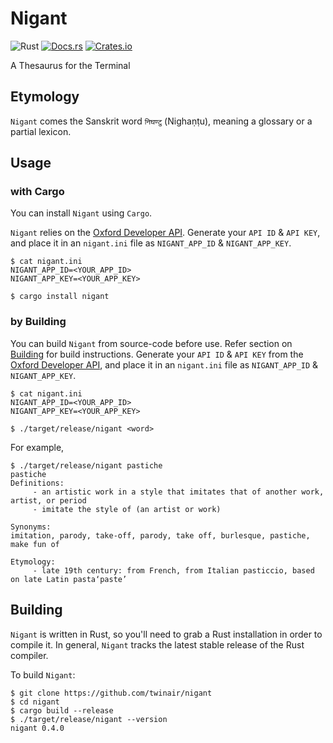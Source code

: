 # Nigant
![Rust](https://img.shields.io/badge/rust-stable-brightgreen.svg)
[![Docs.rs](https://docs.rs/nigant/badge.svg)](https://docs.rs/nigant)
[![Crates.io](https://img.shields.io/crates/d/nigant.svg)](https://crates.io/crates/nigant)

A Thesaurus for the Terminal

## Etymology
`Nigant` comes the Sanskrit word `निघण्टु` (Nighaṇṭu), meaning a glossary or a partial lexicon.

## Usage

### with Cargo
You can install `Nigant` using `Cargo`.

`Nigant` relies on the [Oxford Developer API](https://developer.oxforddictionaries.com/). Generate your `API ID` & `API KEY`, and place it in an `nigant.ini` file as `NIGANT_APP_ID` & `NIGANT_APP_KEY`.

```
$ cat nigant.ini
NIGANT_APP_ID=<YOUR_APP_ID>
NIGANT_APP_KEY=<YOUR_APP_KEY>

$ cargo install nigant
```

### by Building
You can build `Nigant` from source-code before use. Refer section on [Building](#Building) for build instructions. Generate your `API ID` & `API KEY` from the [Oxford Developer API](https://developer.oxforddictionaries.com/), and place it in an `nigant.ini` file as `NIGANT_APP_ID` & `NIGANT_APP_KEY`.

```
$ cat nigant.ini
NIGANT_APP_ID=<YOUR_APP_ID>
NIGANT_APP_KEY=<YOUR_APP_KEY>

$ ./target/release/nigant <word> 
```
For example,
```
$ ./target/release/nigant pastiche                                                                                                 
pastiche
Definitions:
	 - an artistic work in a style that imitates that of another work, artist, or period
	 - imitate the style of (an artist or work)

Synonyms:
imitation, parody, take-off, parody, take off, burlesque, pastiche, make fun of

Etymology:
	 - late 19th century: from French, from Italian pasticcio, based on late Latin pasta‘paste’
```

## Building
`Nigant` is written in Rust, so you'll need to grab a Rust installation in order to compile it. In general, `Nigant` tracks the latest stable release of the Rust compiler.

To build `Nigant`:
```
$ git clone https://github.com/twinair/nigant
$ cd nigant
$ cargo build --release
$ ./target/release/nigant --version
nigant 0.4.0	
```
